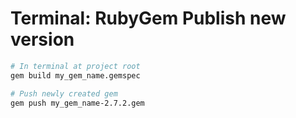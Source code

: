 # Terminal: RubyGem Publish new version

```bash
# In terminal at project root
gem build my_gem_name.gemspec
```

```bash
# Push newly created gem
gem push my_gem_name-2.7.2.gem
```
